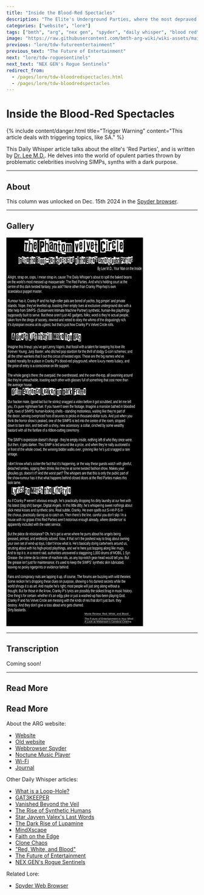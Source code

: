 ```yaml
---
title: "Inside the Blood-Red Spectacles"
description: "The Elite's Underground Parties, where the most depraved enact their fantasies."
categories: ["website", "lore"]
tags: ["bmth", "arg", "nex gen", "spyder", "daily whisper", "blood red", "spectacles"]
image: "https://raw.githubusercontent.com/bmth-arg-wiki/wiki-assets/main/lore/webbrowser/dailywhisper/simps-300x300.png"
previous: "lore/tdw-futureentertainment"
previous_text: "The Future of Entertainment"
next: "lore/tdw-roguesentinels"
next_text: "NEX GEN's Rogue Sentinels"
redirect_from:
  - /pages/lore/tdw-bloodredspectacles.html
  - /pages/lore/tdw-bloodredspectacles
---
```

# Inside the Blood-Red Spectacles

{% include content/danger.html 
title="Trigger Warning" 
content="This article deals with triggering topics, like SA." 
%}

This Daily Whisper article talks about the elite's 'Red Parties', and is written by [Dr. Lee M.D.](../characters/lee-md).
He delves into the world of opulent parties thrown by problematic celebrities involving SIMPs,
synths with a dark purpose.

***

## About

This column was unlocked on Dec. 15th 2024 in the [Spyder browser](webbrowser).

***

## Gallery

![blood red article](https://raw.githubusercontent.com/bmth-arg-wiki/wiki-assets/main/lore/webbrowser/dailywhisper/simps.png)

***

## Transcription

Coming soon!

***

## Read More

## Read More

About the ARG website:

- [Website](website)
- [Old website](website-v1)
- [Webbrowser Spyder](webbrowser)
- [Noctune Music Player](website-songs)
- [Wi-Fi](wifi)
- [Journal](journal)

Other Daily Whisper articles:

- [What is a Loop-Hole?](tdw-loophole)
- [GAT3KEEPER](tdw-gatekeeper)
- [Vanished Beyond the Veil](tdw-vanished)
- [The Rise of Synthetic Humans](tdw-riseofsynth)
- [Star Jayven Valex's Last Words](tdw-valexlastwords)
- [The Dark Rise of Lupamine](tdw-riseoflupamine)
- [MindXscape](tdw-mindxscape)
- [Faith on the Edge](tdw-faithedge)
- [Clone Chaos](tdw-clonechaos)
- ["Red, White, and Blood"](tdw-redwhiteblood)
- [The Future of Entertainment](tdw-futureentertainment)
- [NEX GEN's Rogue Sentinels](tdw-roguesentinels)

Related Lore:

- [Spyder Web Browser](webbrowser)